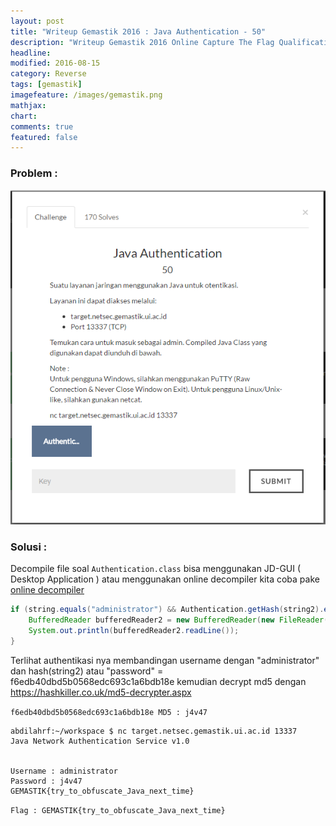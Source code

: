 ```yaml
---
layout: post
title: "Writeup Gemastik 2016 : Java Authentication - 50"
description: "Writeup Gemastik 2016 Online Capture The Flag Qualification"
headline: 
modified: 2016-08-15
category: Reverse
tags: [gemastik]
imagefeature: /images/gemastik.png
mathjax: 
chart: 
comments: true
featured: false
---
```


### Problem :

![18 Duel Maut](/images/java-authentication.png)


### Solusi :

Decompile file soal `Authentication.class` bisa menggunakan JD-GUI ( Desktop Application ) atau menggunakan online decompiler
kita coba pake [online decompiler](http://www.javadecompilers.com/) 

```java
if (string.equals("administrator") && Authentication.getHash(string2).equals("f6edb40dbd5b0568edc693c1a6bdb18e")) {
    BufferedReader bufferedReader2 = new BufferedReader(new FileReader("Authentication.flag"));
    System.out.println(bufferedReader2.readLine());
} 
```

Terlihat authentikasi nya membandingan username dengan "administrator" dan hash(string2) atau "password" = f6edb40dbd5b0568edc693c1a6bdb18e 
kemudian decrypt md5 dengan https://hashkiller.co.uk/md5-decrypter.aspx 

`f6edb40dbd5b0568edc693c1a6bdb18e MD5 : j4v47`

```
abdilahrf:~/workspace $ nc target.netsec.gemastik.ui.ac.id 13337
Java Network Authentication Service v1.0


Username : administrator
Password : j4v47
GEMASTIK{try_to_obfuscate_Java_next_time}
```

`Flag : GEMASTIK{try_to_obfuscate_Java_next_time}`